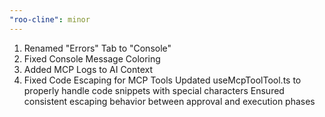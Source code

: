 ```yaml
---
"roo-cline": minor
---
```


1. Renamed "Errors" Tab to "Console"
2. Fixed Console Message Coloring
3. Added MCP Logs to AI Context
4. Fixed Code Escaping for MCP Tools
Updated useMcpToolTool.ts to properly handle code snippets with special characters
Ensured consistent escaping behavior between approval and execution phases
